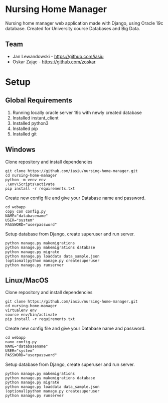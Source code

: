 # Nursing Home Manager

Nursing home manager web application made with Django, using Oracle 19c database. Created for University course Databases and Big Data.

## Team
- Jan Lewandowski - https://github.com/iasiu
- Oskar Zając - https://github.com/zoskar

# Setup

## Global Requirements

1. Running locally oracle server 19c with newly created database
2. Installed instant_client
3. Installed python3
4. Installed pip
5. Installed git

## Windows
Clone repository and install dependencies
```shell
git clone https://github.com/iasiu/nursing-home-manager.git
cd nursing-home-manager
python -m venv env
.\env\Scripts\activate
pip install -r requirements.txt
```
Create new config file and give your Database name and password.
```shell
cd webapp
copy con config.py
NAME="databasename"
USER="system"
PASSWORD="userpassword"
```
Setup database from Django, create superuser and run server.
```shell
python manage.py makemigrations
python manage.py makemigrations database
python manage.py migrate
python manage.py loaddata data_sample.json
(optional)python manage.py createsuperuser
python manage.py runserver
```
## Linux/MacOS
Clone repository and install dependencies
```shell
git clone https://github.com/iasiu/nursing-home-manager.git
cd nursing-home-manager
virtualenv env
source env/bin/activate
pip install -r requirements.txt
```
Create new config file and give your Database name and password.
```shell
cd webapp
nano config.py
NAME="databasename"
USER="system"
PASSWORD="userpassword"
```
Setup database from Django, create superuser and run server.
```shell
python manage.py makemigrations
python manage.py makemigrations database
python manage.py migrate
python manage.py loaddata data_sample.json
(optional)python manage.py createsuperuser
python manage.py runserver
```
